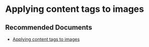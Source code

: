   <properties
	pageTitle="cognitive services - applying content tags to images"
	description="cognitive services - applying content tags to images"
	service="microsoft.PowerBIDedicated"
	resource="capacities"
	authors="pjfreitas"
	ms.author="pfreitas"	
	displayOrder="180"
	selfHelpType="generic"
	supportTopicIds="32633789"
	productPesIds="16334"
	cloudEnvironments="public, MoonCake, fairfax" 
	articleId="010ba130-c5cc-b595-00bb-8d34f7c24936"
/>

# Applying content tags to images

## **Recommended Documents**

* [Applying content tags to images](https://docs.microsoft.com/azure/cognitive-services/computer-vision/concept-tagging-images)
